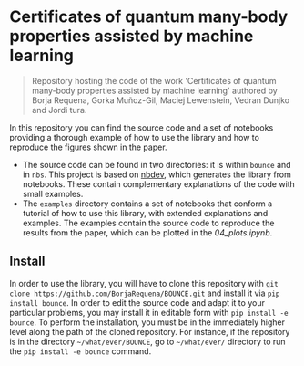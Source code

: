 # Certificates of quantum many-body properties assisted by machine learning 
> Repository hosting the code of the work 'Certificates of quantum many-body properties assisted by machine learning' authored by Borja Requena, Gorka Muñoz-Gil, Maciej Lewenstein, Vedran Dunjko and Jordi tura. 


In this repository you can find the source code and a set of notebooks providing a thorough example of how to use the library and how to reproduce the figures shown in the paper. 

- The source code can be found in two directories: it is within `bounce` and in `nbs`. This project is based on [nbdev](https://github.com/fastai/nbdev), which generates the library from notebooks. These contain complementary explanations of the code with small examples.
- The `examples` directory contains a set of notebooks that conform a tutorial of how to use this library, with extended explanations and examples. The examples contain the source code to reproduce the results from the paper, which can be plotted in the _04_plots.ipynb_.

## Install

In order to use the library, you will have to clone this repository with `git clone https://github.com/BorjaRequena/BOUNCE.git` and install it via `pip install bounce`. In order to edit the source code and adapt it to your particular problems, you may install it in editable form with `pip install -e bounce`.
To perform the installation, you must be in the immediately higher level along the path of the cloned repository. For instance, if the repository is in the directory `~/what/ever/BOUNCE`, go to `~/what/ever/` directory to run the `pip install -e bounce` command.
